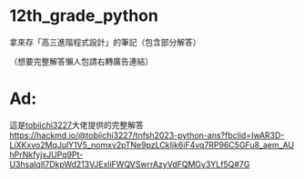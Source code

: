 # 12th_grade_python
拿來存「高三進階程式設計」的筆記（包含部分解答）

（想要完整解答懶人包請右轉廣告連結）
# Ad:
這是[tobiichi3227](https://github.com/tobiichi3227)大佬提供的完整解答
https://hackmd.io/@tobiichi3227/tnfsh2023-python-ans?fbclid=IwAR3D-LiXKxvo2MqJulY1V5_nomxv2pTNe9pzLCkIjk6iF4vq7RP96C5GFu8_aem_AUhPrNkfyjxJUPq9Pt-U3hsaIqlI7DkpWd213VJExliFWQVSwrrAzyVdFQMGy3YLf5Q#7G
